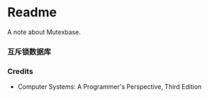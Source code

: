 # Readme
A note about Mutexbase.

### 互斥锁数据库

### Credits
- Computer Systems: A Programmer's Perspective, Third Edition

